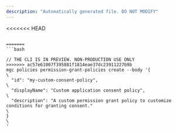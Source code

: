 ```yaml
---
description: "Automatically generated file. DO NOT MODIFY"
---
```


<<<<<<< HEAD
```cli

=======
```bash

// THE CLI IS IN PREVIEW. NON-PRODUCTION USE ONLY
>>>>>>> ac57e61007f395881f1814eae37dc23911227b9b
mgc policies permission-grant-policies create --body '{\
  "id": "my-custom-consent-policy",\
  "displayName": "Custom application consent policy",\
  "description": "A custom permission grant policy to customize conditions for granting consent."\
}\
'

```